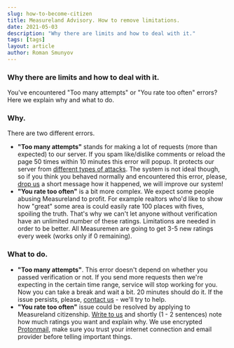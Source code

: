 ```yaml
---
slug: how-to-become-citizen
title: Measureland Advisory. How to remove limitations.
date: 2021-05-03
description: "Why there are limits and how to deal with it."
tags: [tags]
layout: article
author: Roman Smunyov
---
```


<script>
    import Summary from "$lib/components/Blog/Article/Summary.svelte";
</script>

### Why there are limits and how to deal with it.

You've encountered "Too many attempts" or "You rate too often" errors? Here we explain why and what to do.

<Summary
    text="In order to get an more ratings you'll need to write to us and tell your story, why you need it. Otherwise you'll get about 3-5 new ratings each week (works only if you have 0 left)."
    text2="If you spam login, reload the page too often or do other server related actions a lot in a short period of time, Measureland will stop being available for you for some time (usually 20 min)."
/>

### Why.

There are two different errors.

- <strong>"Too many attempts"</strong> stands for making a lot of requests (more than expected) to our server. If you spam like/dislike comments or reload the page 50 times within 10 minutes this error will popup. It protects our server from <a href="https://en.wikipedia.org/wiki/Denial-of-service_attack" class="article__link" target="_blank" rel="noopener">different types of attacks</a>. The system is not ideal though, so if you think you behaved normally and encountered this error, please, <a href="mailto:support@measureland.org" class="article__link">drop us</a> a short message how it happened, we will improve our system!
- <strong>"You rate too often"</strong> is a bit more complex. We expect some people abusing Measureland to profit. For example realtors who'd like to show how "great" some area is could easily rate 100 places with fives, spoiling the truth. That's why we can't let anyone without verification have an unlimited number of these ratings. Limitations are needed in order to be better. All Measuremen are going to get 3-5 new ratings every week (works only if 0 remaining).

### What to do.

- <strong>"Too many attempts"</strong>. This error doesn't depend on whether you passed verification or not. If you send more requests then we're expecting in the certain time range, service will stop working for you. Now you can take a break and wait a bit. 20 minutes should do it. If the issue persists, please, <a href="mailto:support@measureland.org" class="article__link">contact us</a> - we'll try to help.
- <strong>"You rate too often"</strong> issue could be resolved by applying to Measureland citizenship. <a href="mailto:support@measureland.org" class="article__link">Write to us</a> and shortly (1 - 2 sentences) note how much ratings you want and explain why. We use encrypted <a href="https://protonmail.com/" class="article__link" target="_blank" rel="noopener">Protonmail</a>, make sure you trust your internet connection and email provider before telling important things.
